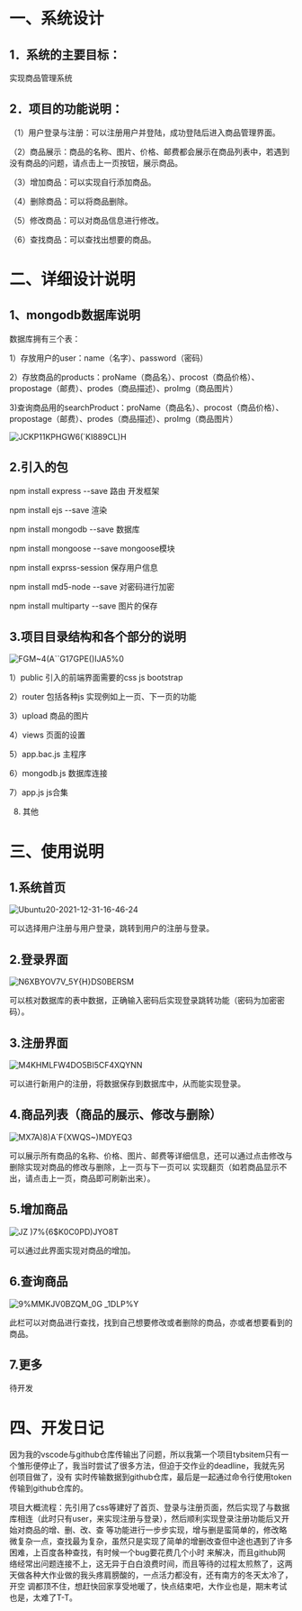 一、系统设计
===
1．系统的主要目标：
---
实现商品管理系统

2．项目的功能说明：
---
（1）用户登录与注册：可以注册用户并登陆，成功登陆后进入商品管理界面。

（2）商品展示：商品的名称、图片、价格、邮费都会展示在商品列表中，若遇到没有商品的问题，请点击上一页按钮，展示商品。

（3）增加商品：可以实现自行添加商品。

（4）删除商品：可以将商品删除。

（5）修改商品：可以对商品信息进行修改。

（6）查找商品：可以查找出想要的商品。

二、详细设计说明
==
1、mongodb数据库说明
--
数据库拥有三个表：

1）存放用户的user：name（名字）、password（密码）

2）存放商品的products：proName（商品名）、procost（商品价格）、propostage（邮费）、prodes（商品描述）、proImg（商品图片）

3)查询商品用的searchProduct：proName（商品名）、procost（商品价格）、propostage（邮费）、prodes（商品描述）、proImg（商品图片）

![JCKP11KPHGW6(`KI889CL)H](https://user-images.githubusercontent.com/95195374/147814214-df2d688b-9314-4eb9-b33b-558bdc37a4c1.png)

2.引入的包
--
npm install express --save  路由 开发框架

npm install ejs --save  渲染

npm install mongodb --save  数据库

npm install mongoose --save  mongoose模块

npm install exprss-session  保存用户信息

npm install md5-node --save  对密码进行加密

npm install multiparty --save  图片的保存

3.项目目录结构和各个部分的说明
--
![FGM~4(A``G17GPE()IJA5%0](https://user-images.githubusercontent.com/95195374/147817918-49cf7274-0757-4252-ac6f-89120c1cf78a.png)

1）public 引入的前端界面需要的css js bootstrap

2）router 包括各种js 实现例如上一页、下一页的功能

3）upload 商品的图片

4）views 页面的设置

5）app.bac.js 主程序

6）mongodb.js 数据库连接

7）app.js js合集

8) 其他

三、使用说明
==
1.系统首页
--
![Ubuntu20-2021-12-31-16-46-24](https://user-images.githubusercontent.com/95195374/147813931-29679b8c-9754-4bde-98a4-977422685ce5.png)

可以选择用户注册与用户登录，跳转到用户的注册与登录。

2.登录界面
--
![N6XBYOV7V_5Y{H}DS0BERSM](https://user-images.githubusercontent.com/95195374/147815349-b662df33-2b9d-4fc3-a410-a2d7dbfd62d3.png)

可以核对数据库的表中数据，正确输入密码后实现登录跳转功能（密码为加密密码）。

3.注册界面
--
![M4KHMLFW4DO5BI5CF4XQYNN](https://user-images.githubusercontent.com/95195374/147817534-e7778f54-71e9-4df7-8958-b38a558f42f7.png)

可以进行新用户的注册，将数据保存到数据库中，从而能实现登录。

4.商品列表（商品的展示、修改与删除）
--
![MX7A)8)A`F{XWQS~)MDYEQ3](https://user-images.githubusercontent.com/95195374/147815571-0fe2729a-8623-481b-8077-92a914ccb670.png)

可以展示所有商品的名称、价格、图片、邮费等详细信息，还可以通过点击修改与删除实现对商品的修改与删除，上一页与下一页可以
实现翻页（如若商品显示不出，请点击上一页，商品即可刷新出来）。

5.增加商品
--
![JZ )7%{6$K0C0PD)JYO8T](https://user-images.githubusercontent.com/95195374/147817793-693cbdaa-6e6b-48c3-bd19-c11d8964d0e2.png)

可以通过此界面实现对商品的增加。

6.查询商品
--
![9%MMKJV0BZQM_0G _1DLP%Y](https://user-images.githubusercontent.com/95195374/147818198-a9babdb8-c570-464a-8c9f-c6bc841b3369.png)

此栏可以对商品进行查找，找到自己想要修改或者删除的商品，亦或者想要看到的商品。

7.更多
---
待开发

四、开发日记
==
因为我的vscode与github仓库传输出了问题，所以我第一个项目tybsitem只有一个雏形便停止了，我当时尝试了很多方法，但迫于交作业的deadline，我就先另创项目做了，没有
实时传输数据到github仓库，最后是一起通过命令行使用token传输到github仓库的。

项目大概流程：先引用了css等建好了首页、登录与注册页面，然后实现了与数据库相连（此时只有user，来实现注册与登录），然后顺利实现登录注册功能后又开始对商品的增、删、改、查
等功能进行一步步实现，增与删是蛮简单的，修改略微复杂一点，查找最为复杂，虽然只是实现了简单的增删改查但中途也遇到了许多困难，上百度各种查找，有时候一个bug要花费几个小时
来解决，而且github网络经常出问题连接不上，这无异于白白浪费时间，而且等待的过程太煎熬了，这两天做各种大作业做的我头疼肩膀酸的，一点活力都没有，还有南方的冬天太冷了，开空
调都顶不住，想赶快回家享受地暖了，快点结束吧，大作业也是，期末考试也是，太难了T-T。

